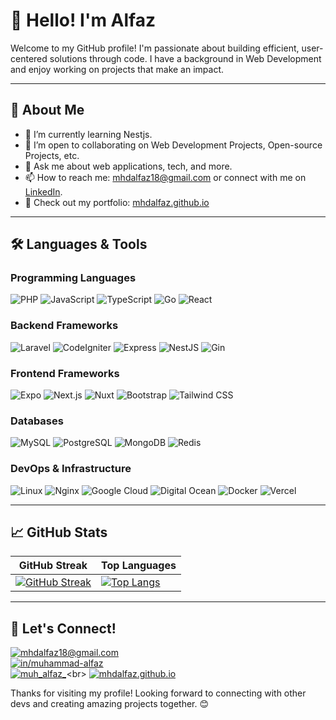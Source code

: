 # 👋 Hello! I'm Alfaz

Welcome to my GitHub profile! I'm passionate about building efficient, user-centered solutions through code. I have a background in Web Development and enjoy working on projects that make an impact. 

---

## 🚀 About Me
- 🌱 I’m currently learning Nestjs.
- 👯 I’m open to collaborating on Web Development Projects, Open-source Projects, etc.
- 💬 Ask me about web applications, tech, and more.
- 📫 How to reach me: [mhdalfaz18@gmail.com](mailto:mhdalfaz18@gmail.com) or connect with me on [LinkedIn](https://www.linkedin.com/in/muhammad-alfaz-74a173208).
- 📂 Check out my portfolio: [mhdalfaz.github.io](https://mhdalfaz.github.io)

---

## 🛠️ Languages & Tools

### Programming Languages
![PHP](https://img.shields.io/badge/PHP-05122A?style=flat&logo=php)
![JavaScript](https://img.shields.io/badge/JavaScript-05122A?style=flat&logo=javascript)
![TypeScript](https://img.shields.io/badge/TypeScript-05122A?style=flat&logo=typescript)
![Go](https://img.shields.io/badge/Go-05122A?style=flat&logo=go)
![React](https://img.shields.io/badge/React-05122A?style=flat&logo=react)

### Backend Frameworks
![Laravel](https://img.shields.io/badge/Laravel-05122A?style=flat&logo=laravel)
![CodeIgniter](https://img.shields.io/badge/CodeIgniter-05122A?style=flat&logo=codeigniter)
![Express](https://img.shields.io/badge/Express-05122A?style=flat&logo=express)
![NestJS](https://img.shields.io/badge/NestJS-05122A?style=flat&logo=nestjs)
![Gin](https://img.shields.io/badge/Gin-05122A?style=flat&logo=gin)

### Frontend Frameworks
![Expo](https://img.shields.io/badge/Expo-05122A?style=flat&logo=expo)
![Next.js](https://img.shields.io/badge/Next.js-05122A?style=flat&logo=next.js)
![Nuxt](https://img.shields.io/badge/Nuxt-05122A?style=flat&logo=nuxt)
![Bootstrap](https://img.shields.io/badge/Bootstrap-05122A?style=flat&logo=bootstrap)
![Tailwind CSS](https://img.shields.io/badge/Tailwind%20CSS-05122A?style=flat&logo=tailwind-css)

### Databases
![MySQL](https://img.shields.io/badge/MySQL-05122A?style=flat&logo=mysql)
![PostgreSQL](https://img.shields.io/badge/PostgreSQL-05122A?style=flat&logo=postgresql)
![MongoDB](https://img.shields.io/badge/MongoDB-05122A?style=flat&logo=mongodb)
![Redis](https://img.shields.io/badge/Redis-05122A?style=flat&logo=redis)

### DevOps & Infrastructure
![Linux](https://img.shields.io/badge/Linux-05122A?style=flat&logo=linux)
![Nginx](https://img.shields.io/badge/Nginx-05122A?style=flat&logo=nginx)
![Google Cloud](https://img.shields.io/badge/Google%20Cloud-05122A?style=flat&logo=googlecloud)
![Digital Ocean](https://img.shields.io/badge/Digital%20Ocean-05122A?style=flat&logo=digitalocean)
![Docker](https://img.shields.io/badge/Docker-05122A?style=flat&logo=docker)
![Vercel](https://img.shields.io/badge/Vercel-05122A?style=flat&logo=vercel)

---

## 📈 GitHub Stats

| GitHub Streak                                                                 | Top Languages                                                                      |
| ----------------------------------------------------------------------------- | --------------------------------------------------------------------------------- |
| [![GitHub Streak](https://github-readme-streak-stats-two-virid.vercel.app?user=mhdalfaz&theme=dracula&hide_border=true)](https://git.io/streak-stats) | [![Top Langs](https://github-readme-stats.vercel.app/api/top-langs/?username=mhdalfaz&theme=dracula&layout=donut&hide_border=true)](https://github.com/anuraghazra/github-readme-stats) |


---

## 🔗 Let's Connect!  
[![mhdalfaz18@gmail.com](https://img.shields.io/badge/mhdalfaz18@gmail.com-EA4335?style=for-the-badge&logo=gmail&logoColor=white)](mailto:mhdalfaz18@gmail.com)<br>
[![in/muhammad-alfaz](https://img.shields.io/badge/in%2Fmuhammad--alfaz-0077B5?style=for-the-badge&logo=linkedin&logoColor=white)](https://www.linkedin.com/in/muhammad-alfaz-74a173208)<br>
[![muh_alfaz_](https://img.shields.io/badge/muh__alfaz__-E4405F?style=for-the-badge&logo=instagram&logoColor=white)](https://www.instagram.com/muh_alfaz_)<br>
[![mhdalfaz.github.io](https://img.shields.io/badge/mhdalfaz.github.io-000000?style=for-the-badge&logo=githubpages&logoColor=white)](https://mhdalfaz.github.io)

Thanks for visiting my profile! Looking forward to connecting with other devs and creating amazing projects together. 😊
